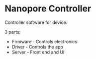 # Nanopore Controller

Controller software for device. 

3 parts:

 * Firmware - Controls electronics
 * Driver - Controls the app
 * Server - Front end and UI


